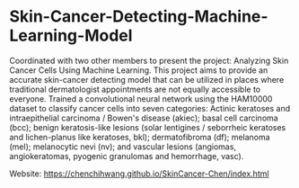 # Skin-Cancer-Detecting-Machine-Learning-Model
Coordinated with two other members to present the project: Analyzing Skin Cancer Cells Using Machine Learning. This project aims to provide an accurate skin-cancer detecting model that can be utilized in places where traditional dermatologist appointments are not equally accessible to everyone. Trained a convolutional neural network using the HAM10000 dataset to classify cancer cells into seven categories: Actinic keratoses and intraepithelial carcinoma / Bowen's disease (akiec); basal cell carcinoma (bcc); benign keratosis-like lesions (solar lentigines / seborrheic keratoses and lichen-planus like keratoses, bkl); dermatofibroma (df); melanoma (mel); melanocytic nevi (nv); and vascular lesions (angiomas, angiokeratomas, pyogenic granulomas and hemorrhage, vasc).


Website: https://chenchihwang.github.io/SkinCancer-Chen/index.html

